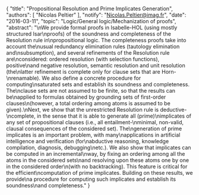 {
    "title": "Propositional Resolution and Prime Implicates Generation",
    "authors": [
        "Nicolas Peltier"
    ],
    "notify": "Nicolas.Peltier@imag.fr",
    "date": "2016-03-11",
    "topic": "Logic/General logic/Mechanization of proofs",
    "abstract": "\nWe provide formal proofs in Isabelle-HOL (using mostly structured Isar\nproofs) of the soundness and completeness of the Resolution rule in\npropositional logic.  The completeness proofs take into account the\nusual redundancy elimination rules (tautology elimination and\nsubsumption), and several refinements of the Resolution rule are\nconsidered: ordered resolution (with selection functions), positive\nand negative resolution, semantic resolution and unit resolution (the\nlatter refinement is complete only for clause sets that are Horn-\nrenamable). We also define a concrete procedure for computing\nsaturated sets and establish its soundness and completeness. The\nclause sets are not assumed to be finite, so that the results can be\napplied to formulas obtained by grounding sets of first-order clauses\n(however, a total ordering among atoms is assumed to be given).\nNext, we show that the unrestricted Resolution rule is deductive-\ncomplete, in the sense that it is able to generate all  (prime)\nimplicates of any set of propositional clauses (i.e., all entailment-\nminimal, non-valid, clausal consequences of the considered set). The\ngeneration of prime implicates is an important problem, with many\napplications in artificial intelligence and verification (for\nabductive reasoning, knowledge compilation, diagnosis, debugging\netc.). We also show that implicates can be computed in an incremental\nway, by fixing an ordering among all the atoms in the considered sets\nand resolving upon these atoms one by one in the considered order\n(with no backtracking). This feature is critical for the efficient\ncomputation of prime implicates. Building on these results, we provide\na procedure for computing such implicates and establish its soundness\nand completeness."
}